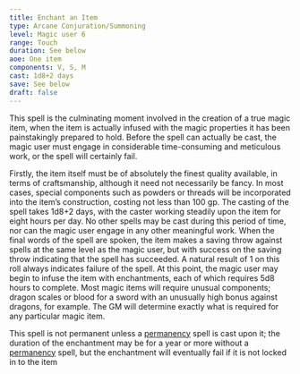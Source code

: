 ```yaml
---
title: Enchant an Item
type: Arcane Conjuration/Summoning
level: Magic user 6
range: Touch
duration: See below
aoe: One item
components: V, S, M
cast: 1d8+2 days
save: See below
draft: false
---
```


This spell is the culminating moment involved in the creation of a true magic item, when the item is actually infused with the magic properties it has been painstakingly prepared to hold. Before the spell can actually be cast, the magic user must engage in considerable time-consuming and meticulous work, or the spell will certainly fail. 

Firstly, the item itself must be of absolutely the finest quality available, in terms of craftsmanship, although it need not necessarily be fancy. In most cases, special components such as powders or threads will be incorporated into the item’s construction, costing not less than 100 gp. The casting of the spell takes 1d8+2 days, with the caster working steadily upon the item for eight hours per day. No other spells may be cast during this period of time, nor can the magic user engage in any other meaningful work. When the final words of the spell are spoken, the item makes a saving throw against spells at the same level as the magic user, but with success on the saving throw indicating that the spell has succeeded. A natural result of 1 on this roll always indicates failure of the spell. At this point, the magic user may begin to infuse the item with enchantments, each of which requires 5d8 hours to complete. Most magic items will require unusual components; dragon scales or blood for a sword with an unusually high bonus against dragons, for example. The GM will determine exactly what is required for any particular magic item.

This spell is not permanent unless a [permanency](/srd/spells/magic-user/permanency) spell is cast upon it; the duration of the enchantment may be for a year or more without a [permanency](/srd/spells/magic-user/permanency) spell, but the enchantment will eventually fail if it is not locked in to the item